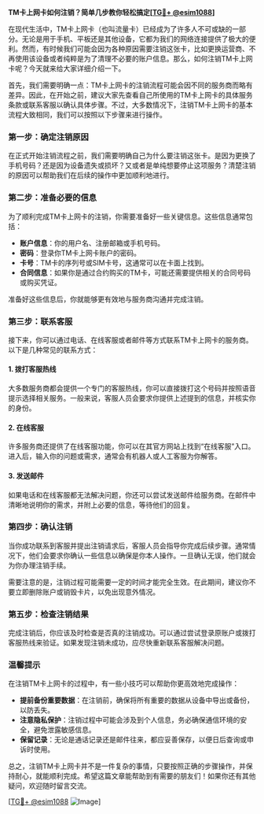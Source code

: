 **TM卡上网卡如何注销？简单几步教你轻松搞定[[TG💪+ @esim1088](https://t.me/s/esim1088)]**

在现代生活中，TM卡上网卡（也叫流量卡）已经成为了许多人不可或缺的一部分。无论是用于手机、平板还是其他设备，它都为我们的网络连接提供了极大的便利。然而，有时候我们可能会因为各种原因需要注销这张卡，比如更换运营商、不再使用该设备或者纯粹是为了清理不必要的账户信息。那么，如何注销TM卡上网卡呢？今天就来给大家详细介绍一下。

首先，我们需要明确一点：TM卡上网卡的注销流程可能会因不同的服务商而略有差异。因此，在开始之前，建议大家先查看自己所使用的TM卡上网卡的具体服务条款或联系客服以确认具体步骤。不过，大多数情况下，注销TM卡上网卡的基本流程大致相同，我们可以按照以下步骤来进行操作。

### 第一步：确定注销原因

在正式开始注销流程之前，我们需要明确自己为什么要注销这张卡。是因为更换了手机号码？还是因为设备遗失或损坏？又或者是单纯想要停止这项服务？清楚注销的原因可以帮助我们在后续的操作中更加顺利地进行。

### 第二步：准备必要的信息

为了顺利完成TM卡上网卡的注销，你需要准备好一些关键信息。这些信息通常包括：

- **账户信息**：你的用户名、注册邮箱或手机号码。
- **密码**：登录你TM卡上网卡账户的密码。
- **卡号**：TM卡的序列号或SIM卡号，这通常可以在卡面上找到。
- **合同信息**：如果你是通过合约购买的TM卡，可能还需要提供相关的合同号码或购买凭证。

准备好这些信息后，你就能够更有效地与服务商沟通并完成注销。

### 第三步：联系客服

接下来，你可以通过电话、在线客服或者邮件等方式联系TM卡上网卡的服务商。以下是几种常见的联系方式：

#### 1. **拨打客服热线**
大多数服务商都会提供一个专门的客服热线，你可以直接拨打这个号码并按照语音提示选择相关服务。一般来说，客服人员会要求你提供上述提到的信息，并核实你的身份。

#### 2. **在线客服**
许多服务商还提供了在线客服功能，你可以在其官方网站上找到“在线客服”入口。进入后，输入你的问题或需求，通常会有机器人或人工客服为你解答。

#### 3. **发送邮件**
如果电话和在线客服都无法解决问题，你还可以尝试发送邮件给服务商。在邮件中清晰地说明你的需求，并附上必要的信息，等待他们的回复。

### 第四步：确认注销

当你成功联系到客服并提出注销请求后，客服人员会指导你完成后续步骤。通常情况下，他们会要求你确认一些信息以确保是你本人操作。一旦确认无误，他们就会为你办理注销手续。

需要注意的是，注销过程可能需要一定的时间才能完全生效。在此期间，建议你不要立即删除账户或销毁卡片，以免出现意外情况。

### 第五步：检查注销结果

完成注销后，你应该及时检查是否真的注销成功。可以通过尝试登录原账户或拨打客服热线来验证。如果发现注销未成功，应尽快重新联系客服解决问题。

### 温馨提示

在注销TM卡上网卡的过程中，有一些小技巧可以帮助你更高效地完成操作：

- **提前备份重要数据**：在注销前，确保将所有重要的数据从设备中导出或备份，以防丢失。
- **注意隐私保护**：注销过程中可能会涉及到个人信息，务必确保通信环境的安全，避免泄露敏感信息。
- **保留记录**：无论是通话记录还是邮件往来，都应妥善保存，以便日后查询或申诉时使用。

总之，注销TM卡上网卡并不是一件复杂的事情，只要按照正确的步骤操作，并保持耐心，就能顺利完成。希望这篇文章能帮助到有需要的朋友们！如果你还有其他疑问，欢迎随时留言交流。

[[TG💪+ @esim1088](https://t.me/s/esim1088) ![Image](https://i.postimg.cc/4NQfJmqS/Snipaste-2025-05-13-00-14-12.png)]
